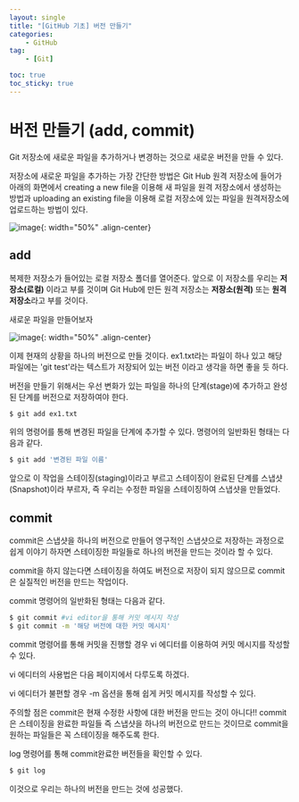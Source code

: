```yaml
---
layout: single
title: "[GitHub 기초] 버전 만들기"
categories: 
    - GitHub
tag:
    - [Git]

toc: true
toc_sticky: true
---
```


# 버전 만들기 (add, commit)

Git 저장소에 새로운 파일을 추가하거나 변경하는 것으로 새로운 버전을 만들 수 있다. 

저장소에 새로운 파일을 추가하는 가장 간단한 방법은 Git Hub 원격 저장소에 들어가 아래의 화면에서 creating a new file을 이용해 새 파일을 원격 저장소에서 생성하는 방법과 uploading an existing file을 이용해 로컬 저장소에 있는 파일을 원격저장소에 업로드하는 방법이 있다. 

![image](https://user-images.githubusercontent.com/79133730/138819087-6c25a795-8dfc-4e11-a33c-010064655df7.png){: width="50%" .align-center}

## add

복제한 저장소가 들어있는 로컬 저장소 폴더를 열어준다. 앞으로 이 저장소를 우리는 **저장소(로컬)** 이라고 부를 것이며 Git Hub에 만든 원격 저장소는 **저장소(원격)** 또는 **원격 저장소**라고 부를 것이다.

새로운 파일을 만들어보자

![image](https://user-images.githubusercontent.com/79133730/138819436-4c4c08ff-05ac-476d-9d27-163833588df6.png){: width="50%" .align-center}

이제 현재의 상황을 하나의 버전으로 만들 것이다. ex1.txt라는 파일이 하나 있고 해당 파일에는 'git test'라는 텍스트가 저장되어 있는 버전 이라고 생각을 하면 좋을 듯 하다.

버전을 만들기 위해서는 우선 변화가 있는 파일을 하나의 단계(stage)에 추가하고 완성된 단계를 버전으로 저장하여야 한다.

```bash
$ git add ex1.txt
```

위의 명령어를 통해 변경된 파일을 단계에 추가할 수 있다. 명령어의 일반화된 형태는 다음과 같다.

```bash
$ git add '변경된 파일 이름'
```

앞으로 이 작업을 스테이징(staging)이라고 부르고 스테이징이 완료된 단계를 스냅샷(Snapshot)이라 부르자, 즉 우리는 수정한 파일을 스테이징하여 스냅샷을 만들었다.

## commit

commit은 스냅샷을 하나의 버전으로 만들어 영구적인 스냅샷으로 저장하는 과정으로 쉽게 이야기 하자면 스테이징한 파일들로 하나의 버전을 만드는 것이라 할 수 있다. 

commit을 하지 않는다면 스테이징을 하여도 버전으로 저장이 되지 않으므로 commit은 실질적인 버전을 만드는 작업이다.

commit 명령어의 일반화된 형태는 다음과 같다.

```bash
$ git commit #vi editor을 통해 커밋 메시지 작성
$ git commit -m '해당 버전에 대한 커밋 메시지'
```

commit 명령어를 통해 커밋을 진행할 경우 vi 에디터를 이용하여 커밋 메시지를 작성할 수 있다.

vi 에디터의 사용법은 다음 페이지에서 다루도록 하겠다. 

vi 에디터가 불편할 경우 -m 옵션을 통해 쉽게 커밋 메시지를 작성할 수 있다.

주의할 점은 commit은 현재 수정한 사항에 대한 버전을 만드는 것이 아니다!! commit은 스테이징을 완료한 파일들 즉 스냅샷을 하나의 버전으로 만드는 것이므로 commit을 원하는 파일들은 꼭 스테이징을 해주도록 한다.

log 명령어를 통해 commit완료한 버전들을 확인할 수 있다.

```bash
$ git log
```

이것으로 우리는 하나의 버전을 만드는 것에 성공했다.